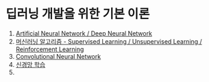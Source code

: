 딥러닝 개발을 위한 기본 이론
============================

1. [Artificial Neural Network / Deep Neural Network](https://github.com/seoyounji/DeepLearning-Basic/tree/main/Artifical%20Neural%20Network)     
2. [머신러닝 알고리즘 - Supervised Learning / Unsupervised Learning / Reinforcement Learning](https://github.com/seoyounji/DeepLearning-Basic/tree/main/%EB%A8%B8%EC%8B%A0%EB%9F%AC%EB%8B%9D%20%EC%95%8C%EA%B3%A0%EB%A6%AC%EC%A6%98)
3. [Convolutional Neural Network](https://github.com/seoyounji/DeepLearning-Basic/tree/main/Convolutional%20Neural%20Network)     
4. [신경망 학습](https://github.com/seoyounji/DeepLearning-Basic/tree/main/%EC%8B%A0%EA%B2%BD%EB%A7%9D%20%ED%95%99%EC%8A%B5)
5. 
